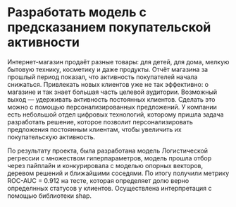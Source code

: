 # Разработать модель с предсказанием покупательской активности

Интернет-магазин продаёт разные товары: для детей, для дома, мелкую бытовую технику, косметику и даже продукты. Отчёт магазина за прошлый период показал, что активность покупателей начала снижаться. Привлекать новых клиентов уже не так эффективно: о магазине и так знает большая часть целевой аудитории. Возможный выход — удерживать активность постоянных клиентов. Сделать это можно с помощью персонализированных предложений. У компании есть небольшой отдел цифровых технологий, которому пришла задача разработать решение, которое позволит персонализировать предложения постоянным клиентам, чтобы увеличить их покупательскую активность.

По результату проекта, была разработана модель Логистической регрессии с множеством гиперпараметров, модель прошла отбор через пайплайн и конкурировала с моделью опорных векторов, деревом решений и ближайшими соседями. По итогу получили метрику ROC-AUC = 0.912 на тесте, которая определяет долю верно определнных статусов у клиентов. Осуществлена интерпретация с помощью библиотеки shap.
